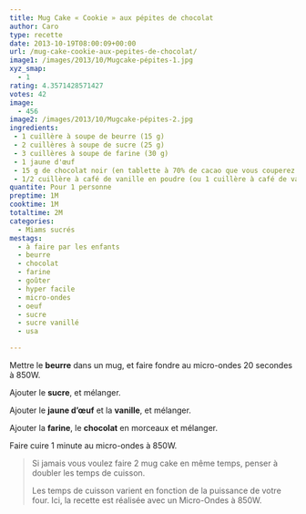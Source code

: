 ```yaml
---
title: Mug Cake « Cookie » aux pépites de chocolat
author: Caro
type: recette
date: 2013-10-19T08:00:09+00:00
url: /mug-cake-cookie-aux-pepites-de-chocolat/
image1: /images/2013/10/Mugcake-pépites-1.jpg
xyz_smap:
  - 1
rating: 4.3571428571427
votes: 42
image:
  - 456
image2: /images/2013/10/Mugcake-pépites-2.jpg
ingredients:
 - 1 cuillère à soupe de beurre (15 g)
 - 2 cuillères à soupe de sucre (25 g)
 - 3 cuillères à soupe de farine (30 g)
 - 1 jaune d'œuf
 - 15 g de chocolat noir (en tablette à 70% de cacao que vous couperez en morceaux avec un couteau, ou pépites de chocolat pour la pâtisserie)
 - 1/2 cuillère à café de vanille en poudre (ou 1 cuillère à café de vanille liquide)
quantite: Pour 1 personne
preptime: 1M
cooktime: 1M
totaltime: 2M
categories:
  - Miams sucrés
mestags:
  - à faire par les enfants
  - beurre
  - chocolat
  - farine
  - goûter
  - hyper facile
  - micro-ondes
  - oeuf
  - sucre
  - sucre vanillé
  - usa

---
```

Mettre le **beurre** dans un mug, et faire fondre au micro-ondes 20 secondes à 850W.

Ajouter le **sucre**, et mélanger.

Ajouter le **jaune d&rsquo;œuf** et la **vanille**, et mélanger.

Ajouter la **farine**, le **chocolat** en morceaux et mélanger.

Faire cuire 1 minute au micro-ondes à 850W.

> Si jamais vous voulez faire 2 mug cake en même temps, penser à doubler les temps de cuisson.
>
> Les temps de cuisson varient en fonction de la puissance de votre four. Ici, la recette est réalisée avec un Micro-Ondes à 850W.
